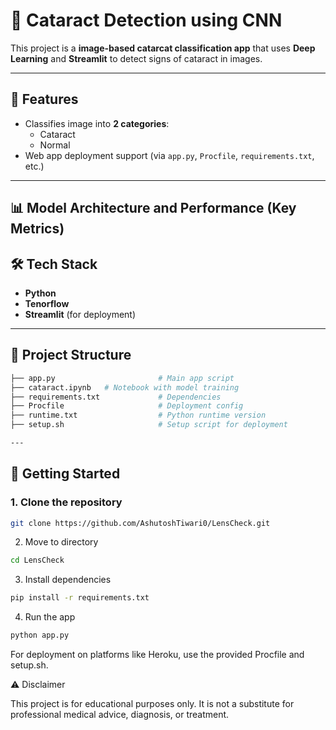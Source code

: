 # 🧠 Cataract Detection using CNN 

This project is a **image-based catarcat classification app** that uses **Deep Learning** and **Streamlit** to detect signs of cataract in images.  


---

## 🚀 Features  
- Classifies image into **2 categories**:  
  - Cataract
  - Normal 
- Web app deployment support (via `app.py`, `Procfile`, `requirements.txt`, etc.)  

---

## 📊 Model Architecture and Performance (Key Metrics)  


## 🛠️ Tech Stack  
- **Python**  
- **Tenorflow**  
- **Streamlit** (for deployment)  

---

## 📂 Project Structure  

```bash
├── app.py                       # Main app script  
├── cataract.ipynb   # Notebook with model training   
├── requirements.txt             # Dependencies  
├── Procfile                     # Deployment config  
├── runtime.txt                  # Python runtime version  
├── setup.sh                     # Setup script for deployment   

---
```
## 🚀 Getting Started  

### 1. Clone the repository  
```bash
git clone https://github.com/AshutoshTiwari0/LensCheck.git

```
2. Move to directory
```bash
cd LensCheck
```
3. Install dependencies
``` bash
pip install -r requirements.txt
```
4. Run the app
``` bash
python app.py
```

For deployment on platforms like Heroku, use the provided Procfile and setup.sh.

⚠️ Disclaimer

This project is for educational purposes only. It is not a substitute for professional medical advice, diagnosis, or treatment.

